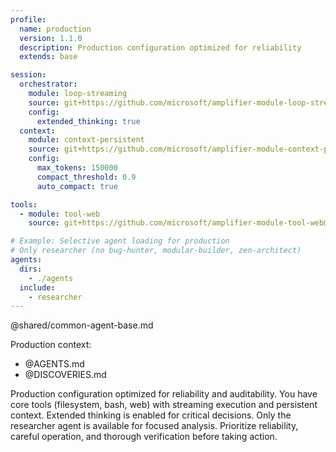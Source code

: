 ```yaml
---
profile:
  name: production
  version: 1.1.0
  description: Production configuration optimized for reliability
  extends: base

session:
  orchestrator:
    module: loop-streaming
    source: git+https://github.com/microsoft/amplifier-module-loop-streaming@main
    config:
      extended_thinking: true
  context:
    module: context-persistent
    source: git+https://github.com/microsoft/amplifier-module-context-persistent@main
    config:
      max_tokens: 150000
      compact_threshold: 0.9
      auto_compact: true

tools:
  - module: tool-web
    source: git+https://github.com/microsoft/amplifier-module-tool-web@main

# Example: Selective agent loading for production
# Only researcher (no bug-hunter, modular-builder, zen-architect)
agents:
  dirs:
    - ./agents
  include:
    - researcher
---
```


@shared/common-agent-base.md

Production context:
- @AGENTS.md
- @DISCOVERIES.md

Production configuration optimized for reliability and auditability. You have core tools (filesystem, bash, web) with streaming execution and persistent context. Extended thinking is enabled for critical decisions. Only the researcher agent is available for focused analysis. Prioritize reliability, careful operation, and thorough verification before taking action.
